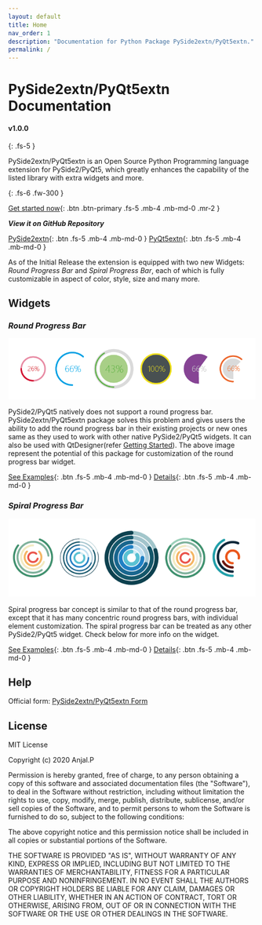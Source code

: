 ```yaml
---
layout: default
title: Home
nav_order: 1
description: "Documentation for Python Package PySide2extn/PyQt5extn."
permalink: /
---
```


# **PySide2extn/PyQt5extn Documentation** 

#### v1.0.0

{: .fs-5 }

PySide2extn/PyQt5extn is an Open Source Python Programming language extension for PySide2/PyQt5, which greatly enhances the capability of the listed library with extra widgets and more. 

{: .fs-6 .fw-300 }

[Get started now](pages/get_started){: .btn .btn-primary .fs-5 .mb-4 .mb-md-0 .mr-2 }

***View it on GitHub Repository***

[PySide2extn](https://github.com/anjalp/PySide2extn){: .btn .fs-5 .mb-4 .mb-md-0 }    [PyQt5extn](https://github.com/anjalp/PyQt5extn){: .btn .fs-5 .mb-4 .mb-md-0 }



As of the Initial Release the extension is equipped with two new Widgets: *Round Progress Bar* and *Spiral Progress Bar*, each of which is fully customizable in aspect of color, style, size and many more.

## Widgets

### *Round Progress Bar*

<p align="center">
  <img src="pages/assets/rpb.png">
</p>

PySide2/PyQt5 natively does not support a round progress bar. PySide2extn/PyQt5extn package solves this problem and gives users the ability to add the round progress bar in their existing projects or new ones same as they used to work with other native PySide2/PyQt5 widgets. It can also be used with QtDesigner(refer [Getting Started](pages/get_started#using-with-qtdesigner)). The above image represent the potential of this package for customization of the round progress bar widget.

[See Examples](pages/examples/rpbExamples){: .btn .fs-5 .mb-4 .mb-md-0 } [Details](/pages/class/rpbClass){: .btn .fs-5 .mb-4 .mb-md-0 }

### *Spiral Progress Bar*

<p align="center">
  <img src="pages/assets/spb.png">
</p>

Spiral progress bar concept is similar to that of the round progress bar, except that it has many concentric round progress bars, with individual element customization. The spiral progress bar can be treated as any other PySide2/PyQt5 widget. Check below for more info on the widget.

[See Examples](pages/examples/spbExamples){: .btn .fs-5 .mb-4 .mb-md-0 }  [Details](/pages/class/spbClass){: .btn .fs-5 .mb-4 .mb-md-0 }

## Help

Official form: [PySide2extn/PyQt5extn Form](https://forms.gle/yfKVK85sLLMJMCfJA)

## License

MIT License

Copyright (c) 2020 Anjal.P

Permission is hereby granted, free of charge, to any person obtaining a copy of this software and associated documentation files (the "Software"), to deal in the Software without restriction, including without limitation the rights to use, copy, modify, merge, publish, distribute, sublicense, and/or sell copies of the Software, and to permit persons to whom the Software is furnished to do so, subject to the following conditions:

The above copyright notice and this permission notice shall be included in all copies or substantial portions of the Software.

THE SOFTWARE IS PROVIDED "AS IS", WITHOUT WARRANTY OF ANY KIND, EXPRESS OR IMPLIED, INCLUDING BUT NOT LIMITED TO THE WARRANTIES OF MERCHANTABILITY, FITNESS FOR A PARTICULAR PURPOSE AND NONINFRINGEMENT. IN NO EVENT SHALL THE AUTHORS OR COPYRIGHT HOLDERS BE LIABLE FOR ANY CLAIM, DAMAGES OR OTHER LIABILITY, WHETHER IN AN ACTION OF CONTRACT, TORT OR OTHERWISE, ARISING FROM, OUT OF OR IN CONNECTION WITH THE SOFTWARE OR THE USE OR OTHER DEALINGS IN THE SOFTWARE.




